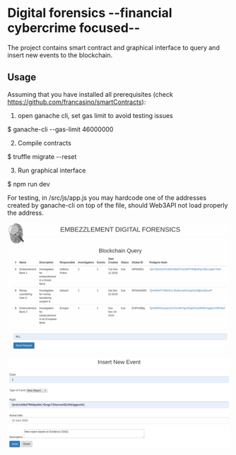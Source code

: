 # Digital forensics --financial cybercrime focused--

The project contains smart contract and graphical interface to query and insert new events to the blockchain. 


## Usage

Assuming that you have installed all prerequisites (check https://github.com/francasino/smartContracts):

1. open ganache cli, set gas limit to avoid testing issues

$ ganache-cli --gas-limit 46000000


2. Compile contracts

$ truffle migrate --reset


3. Run graphical interface

$ npm run dev


For testing, in /src/js/app.js you may hardcode one of the addresses created by ganache-cli on top of the file, should Web3API not load properly the address.

![Example of the query website](query.png)


![Example of the insert form](insert.png)





